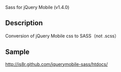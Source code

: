 Sass for jQuery Mobile (v1.4.0)

Description
-----------
Conversion of jQuery Mobile css to SASS（not .scss）

Sample
------
[http://is8r.github.com/jquerymobile-sass/htdocs/ ](http://is8r.github.com/jquerymobile-sass/htdocs/ )

